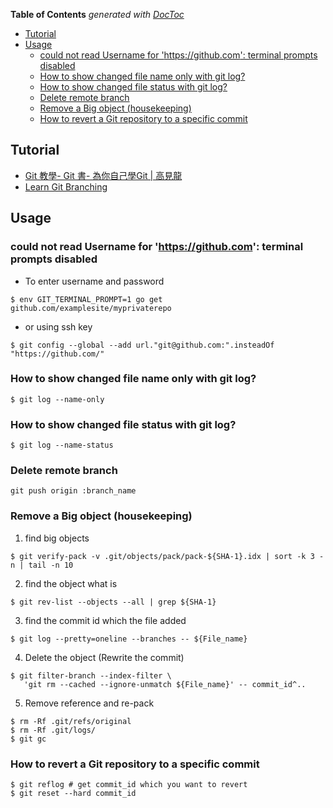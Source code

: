 <!-- START doctoc generated TOC please keep comment here to allow auto update -->
<!-- DON'T EDIT THIS SECTION, INSTEAD RE-RUN doctoc TO UPDATE -->
**Table of Contents**  *generated with [DocToc](https://github.com/thlorenz/doctoc)*

- [Tutorial](#tutorial)
- [Usage](#usage)
  - [could not read Username for 'https://github.com': terminal prompts disabled](#could-not-read-username-for-httpsgithubcom-terminal-prompts-disabled)
  - [How to show changed file name only with git log?](#how-to-show-changed-file-name-only-with-git-log)
  - [How to show changed file status with git log?](#how-to-show-changed-file-status-with-git-log)
  - [Delete remote branch](#delete-remote-branch)
  - [Remove a Big object (housekeeping)](#remove-a-big-object-housekeeping)
  - [How to revert a Git repository to a specific commit](#how-to-revert-a-git-repository-to-a-specific-commit)

<!-- END doctoc generated TOC please keep comment here to allow auto update -->

## Tutorial

* [Git 教學- Git 書- 為你自己學Git | 高見龍](https://gitbook.tw/)
* [Learn Git Branching](https://learngitbranching.js.org/)


## Usage
### could not read Username for 'https://github.com': terminal prompts disabled
* To enter username and password
```
$ env GIT_TERMINAL_PROMPT=1 go get github.com/examplesite/myprivaterepo
```

* or using ssh key
```
$ git config --global --add url."git@github.com:".insteadOf "https://github.com/"
```


### How to show changed file name only with git log?
```
$ git log --name-only 
```


### How to show changed file status with git log?
```
$ git log --name-status
```


### Delete remote branch
```
git push origin :branch_name
```


### Remove a Big object (housekeeping)
1. find big objects

```
$ git verify-pack -v .git/objects/pack/pack-${SHA-1}.idx | sort -k 3 -n | tail -n 10
```

2. find the object what is

```
$ git rev-list --objects --all | grep ${SHA-1}
```

3. find the commit id which the file added

```
$ git log --pretty=oneline --branches -- ${File_name}
```

4. Delete the object (Rewrite the commit)

```
$ git filter-branch --index-filter \
   'git rm --cached --ignore-unmatch ${File_name}' -- commit_id^..
```

5. Remove reference and re-pack

```
$ rm -Rf .git/refs/original
$ rm -Rf .git/logs/
$ git gc
```


### How to revert a Git repository to a specific commit
```
$ git reflog # get commit_id which you want to revert
$ git reset --hard commit_id
```
